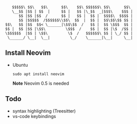        $$$$$\ $$\   $$\      $$\    $$\ $$$$$$\ $$\      $$\
       \__$$ |$$ | $$  |     $$ |   $$ |\_$$  _|$$$\    $$$ |
          $$ |$$ |$$  /      $$ |   $$ |  $$ |  $$$$\  $$$$ |
          $$ |$$$$$  /$$$$$$\\$$\  $$  |  $$ |  $$\$$\$$ $$ |
    $$\   $$ |$$  $$< \______|\$$\$$  /   $$ |  $$ \$$$  $$ |
    $$ |  $$ |$$ |\$$\         \$$$  /    $$ |  $$ |\$  /$$ |
    \$$$$$$  |$$ | \$$\         \$  /   $$$$$$\ $$ | \_/ $$ |
     \______/ \__|  \__|         \_/    \______|\__|     \__|

## Install Neovim

- Ubuntu

  ```
  sudo apt install neovim
  ```

  **Note**
  Neovim 0.5 is needed

## Todo

- syntax highlighting (Treesitter)
- vs-code keybindings
